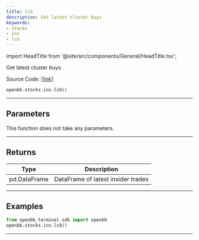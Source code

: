 ```yaml
---
title: lcb
description: Get latest cluster buys
keywords:
- stocks
- ins
- lcb
---
```


import HeadTitle from '@site/src/components/General/HeadTitle.tsx';

<HeadTitle title="stocks.ins.lcb - Reference | OpenBB SDK Docs" />

Get latest cluster buys

Source Code: [[link](https://github.com/OpenBB-finance/OpenBBTerminal/tree/main/openbb_terminal/stocks/insider/sdk_helper.py#L56)]

```python wordwrap
openbb.stocks.ins.lcb()
```

---

## Parameters

This function does not take any parameters.

---

## Returns

| Type | Description |
| ---- | ----------- |
| pd.DataFrame | DataFrame of latest insider trades |
---

## Examples

```python
from openbb_terminal.sdk import openbb
openbb.stocks.ins.lcb()
```

---

